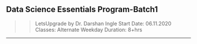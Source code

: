 ## Data Science Essentials Program-Batch1
>> LetsUpgrade
>> by Dr. Darshan Ingle
>> Start Date: 06.11.2020
>> Classes: Alternate Weekday
>> Duration: 8+hrs

***
